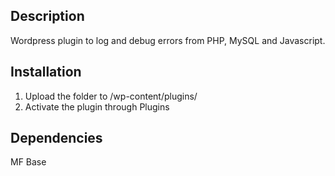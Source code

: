 ## Description
Wordpress plugin to log and debug errors from PHP, MySQL and Javascript.

## Installation
1. Upload the folder to /wp-content/plugins/
2. Activate the plugin through Plugins

## Dependencies
MF Base